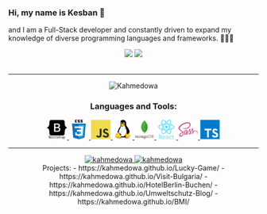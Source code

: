 <p align="center">
</p>

### Hi, my name is Kesban 👋

and I am a Full-Stack developer and constantly driven to expand my knowledge of diverse programming languages and frameworks. 👩🏼‍💻


<div align="center">
  <a href ="mailto:k.ahmedowa94@gmail.com"><img src="https://img.shields.io/badge/-Gmail-%23333?style=for-the-badge&logo=gmail&logoColor=white" target="_blank"></a>
  <a href="https://www.linkedin.com/in/kesban-ahmedova-475305259/" target="_blank"><img src="https://img.shields.io/badge/-LinkedIn-%230077B5?style=for-the-badge&logo=linkedin&logoColor=white" target="_blank"></a> 
</div> 

<br>

<hr>

<p align="center"> <img src="https://komarev.com/ghpvc/?username=Kahmedowa&label=Profile%20views&color=0e75b6&style=for-the-badge" alt="Kahmedowa" /> </p>

<h3 align="center">Languages and Tools:</h3>
<div align ="center">
<a href="https://getbootstrap.com" target="_blank" rel="noreferrer"> <img src="https://raw.githubusercontent.com/devicons/devicon/master/icons/bootstrap/bootstrap-plain-wordmark.svg" alt="bootstrap" width="40" height="40"/> </a>
<a href="https://www.w3schools.com/css/" target="_blank" rel="noreferrer"> <img src="https://raw.githubusercontent.com/devicons/devicon/master/icons/css3/css3-original-wordmark.svg" alt="css3" width="40" height="40"/> </a>
<a href="https://developer.mozilla.org/en-US/docs/Web/JavaScript" target="_blank" rel="noreferrer"> <img src="https://raw.githubusercontent.com/devicons/devicon/master/icons/javascript/javascript-original.svg" alt="javascript" width="40" height="40"/> </a>
<a href="https://www.linux.org/" target="_blank" rel="noreferrer"> <img src="https://raw.githubusercontent.com/devicons/devicon/master/icons/linux/linux-original.svg" alt="linux" width="40" height="40"/> </a>
<a href="https://www.mongodb.com/" target="_blank" rel="noreferrer"> <img src="https://raw.githubusercontent.com/devicons/devicon/master/icons/mongodb/mongodb-original-wordmark.svg" alt="mongodb" width="40" height="40"/> </a>
<a href="https://reactjs.org/" target="_blank" rel="noreferrer"> <img src="https://raw.githubusercontent.com/devicons/devicon/master/icons/react/react-original-wordmark.svg" alt="react" width="40" height="40"/> </a>
<a href="https://sass-lang.com" target="_blank" rel="noreferrer"> <img src="https://raw.githubusercontent.com/devicons/devicon/master/icons/sass/sass-original.svg" alt="sass" width="40" height="40"/> </a>
<a href="https://www.typescriptlang.org/" target="_blank" rel="noreferrer"> <img src="https://raw.githubusercontent.com/devicons/devicon/master/icons/typescript/typescript-original.svg" alt="typescript" width="40" height="40"/> </a>
</div>

<hr>

<div align="center">
  <a href="https://github.com/Kahmedowa">
  <img height="180em" src="https://github-readme-stats.vercel.app/api/top-langs?username=kahmedowa&show_icons=true&locale=en&layout=compact" alt="kahmedowa"> <img height="180em" src="https://github-readme-stats.vercel.app/api?username=kahmedowa&show_icons=true&locale=en" alt="kahmedowa"></a>
</div>

<div align="center">
Projects:
   - https://kahmedowa.github.io/Lucky-Game/
   - https://kahmedowa.github.io/Visit-Bulgaria/
   - https://kahmedowa.github.io/HotelBerlin-Buchen/
   - https://kahmedowa.github.io/Umweltschutz-Blog/
   - https://kahmedowa.github.io/BMI/
</div>

<!--
**Kahmedowa/Kahmedowa** is a ✨ _special_ ✨ repository because its `README.md` (this file) appears on your GitHub profile.

Here are some ideas to get you started:
- 🔭 I’m currently working on ...
- 🌱 I’m currently learning ...
- 👯 I’m looking to collaborate on ...
- 🤔 I’m looking for help with ...
- 💬 Ask me about ...
- 📫 How to reach me: ...
- 😄 Pronouns: ...
- ⚡ Fun fact: ...
-->
